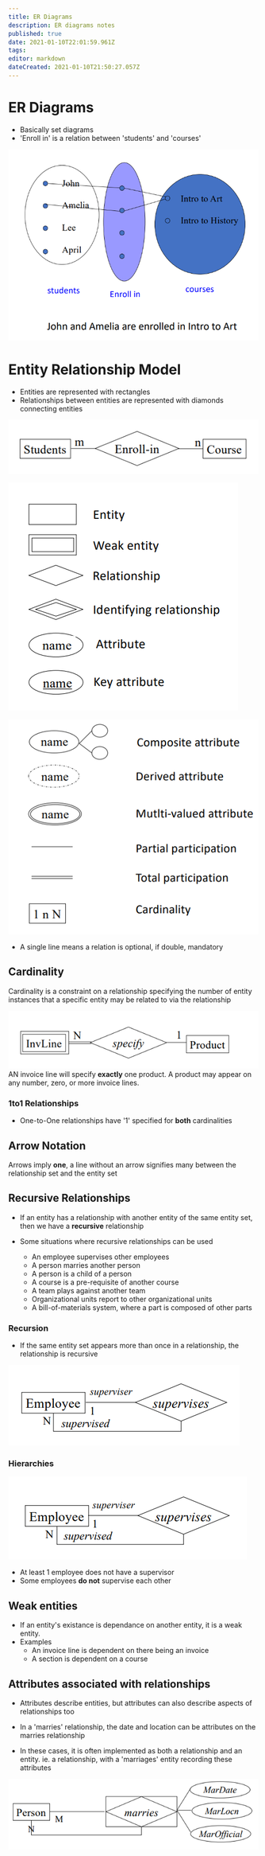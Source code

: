```yaml
---
title: ER Diagrams
description: ER diagrams notes
published: true
date: 2021-01-10T22:01:59.961Z
tags: 
editor: markdown
dateCreated: 2021-01-10T21:50:27.057Z
---
```


# ER Diagrams

- Basically set diagrams
- 'Enroll in' is a relation between 'students' and 'courses'

![er-diagram-set-1.png](/er-diagram-set-1.png)

# Entity Relationship Model

- Entities are represented with rectangles
- Relationships between entities are represented with diamonds connecting entities

![entity-relationship-1.png](/entity-relationship-1.png)

![entity-relationship-symbols.png](/entity-relationship-symbols-1.png)

![entity-relationship-symbols-2.png](/entity-relationship-symbols-2.png)

- A single line means a relation is optional, if double, mandatory

## Cardinality

Cardinality is a constraint on a relationship specifying the number of entity instances that a specific entity may be related to via the relationship

![cardinality.png](/entity-relationship-cardinality.png)
AN invoice line will specify **exactly** one product. A product may appear on any number, zero, or more invoice lines.

### 1to1 Relationships

- One-to-One relationships have '1' specified for **both** cardinalities

## Arrow Notation

Arrows imply **one**, a line without an arrow signifies many between the relationship set and the entity set

## Recursive Relationships 

- If an entity has a relationship with another entity of the same entity set, then we have a **recursive** relationship

- Some situations where recursive relationships can be used
	- An employee supervises other employees
  - A person marries another person
  - A person is a child of a person
  - A course is a pre-requisite of another course
  - A team plays against another team
  - Organizational units report to other organizational units
  - A bill-of-materials system, where a part is composed of other parts

### Recursion

- If the same entity set appears more than once in a relationship, the relationship is recursive

![entity-relationship-recurision.png](/entity-relationship-recurision.png)

### Hierarchies

![entity-relationship-hierarchies.png](/entity-relationship-hierarchies.png)

- At least 1 employee does not have a supervisor
- Some employees **do not** supervise each other


## Weak entities

- If an entity's existance is dependance on another entity, it is a weak entity.
- Examples
	- An invoice line is dependent on there being an invoice
  - A section is dependent on a course

## Attributes associated with relationships

- Attributes describe entities, but attributes can also describe aspects of relationships too
- In a 'marries' relationship, the date and location can be attributes on the marries relationship

- In these cases, it is often implemented as both a relationship and an entity. ie. a relationship, with a 'marriages' entity recording these attributes

![entity-relationship-entity-or-relation.png](/entity-relationship-entity-or-relation.png)









